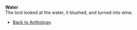 **Water**  
The lord looked at the water, it blushed, and turned into wine.  

- <a href="https://kushalsamant.github.io/anthology.html">Back to Anthology</a>.  